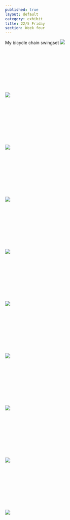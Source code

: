 ```yaml
---
published: true
layout: default
category: exhibit
title: 22/5 Friday
section: Week four
---
```


My bicycle chain swingset
<img src="https://i.imgur.com/RymQjznl.jpg">
<br><br>
<br><br>
<br><br>
<br><br>
<br><br>
<img src="https://i.imgur.com/NIVDR5bl.jpg">
<br><br>
<br><br>
<br><br>
<br><br>
<br><br>
<img src="https://i.imgur.com/zoNQ8mel.jpg">
<br><br>
<br><br>
<br><br>
<br><br>
<br><br>
<img src="https://i.imgur.com/SqgxnV6l.jpg">
<br><br>
<br><br>
<br><br>
<br><br>
<br><br>
<img src="https://i.imgur.com/smngey8l.jpg">
<br><br>
<br><br>
<br><br>
<br><br>
<br><br>
<img src="https://i.imgur.com/ZZmT55Gl.jpg">
<br><br>
<br><br>
<br><br>
<br><br>
<br><br>
<img src="https://i.imgur.com/edsOyipl.jpg">
<br><br>
<br><br>
<br><br>
<br><br>
<br><br>
<img src="https://i.imgur.com/pmhhbDll.jpg">
<br><br>
<br><br>
<br><br>
<br><br>
<br><br>
<img src="https://i.imgur.com/W2l7PWrl.jpg">
<br><br>
<br><br>
<br><br>
<br><br>
<br><br>
<img src="https://i.imgur.com/EyUXudyl.jpg">
<br><br>
<br><br>
<br><br>
<br><br>
<br><br>

